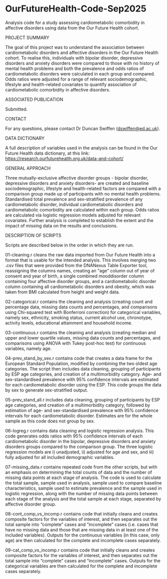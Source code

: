 # OurFutureHealth-Code-Sep2025
Analysis code for a study assessing cardiometabolic comorbidity in affective disorders using data from the Our Future Health cohort. 

PROJECT SUMMARY

The goal of this project was to understand the association between cardiometabolic disorders and affective disorders in the Our Future Health cohort. To realise this, individuals with bipolar disorder, depressive disorders and anxiety disorders were compared to those with no history of mental health problems and both the prevalence and odds ratios of cardiometabolic disorders were calculated in each group and compared. Odds ratios were adjusted for a range of relevant sociodemographic, lifestyle and health-related covariates to quantify association of cardiometabolic comorbidity in affective disorders.  

ASSOCIATED PUBLICATION

Submitted.

CONTACT

For any questions, please contact Dr Duncan Swiffen (dswiffen@ed.ac.uk).

DATA DICTIONARY

A full description of variables used in the analysis can be found in the Our Future Health data dictionary, at this link: https://research.ourfuturehealth.org.uk/data-and-cohort/

GENERAL APPROACH

Three mutually-exclusive affective disorder groups - bipolar disorder, depressive disorders and anxiety disorders- are created and baseline sociodemographic, lifestyle and health-related factors are compared with a comparison group made up of participants with no mental health problems. Standardised total prevalence and sex-stratified prevalence of any cardiometabolic disorder, individual cardiometabolic disorders and cardiometabolic comorbidity are calculated within each group. Odds ratios are calculated via logistic regression models adjusted for relevant covariates. Further analysis is completed to establish the extent and the impact of missing data on the results and conclusions. 

DESCRIPTION OF SCRIPTS

Scripts are described below in the order in which they are run.

01-cleaning.r cleans the raw data imported from Our Future Health into a format that is usable for the intended analysis. This involves merging two .csv files that were provided from the DNANexus Table Exporter tool, reassigning the columns names, creating an “age” column out of year of consent and year of birth, a single combined mooddisorder column containing four affective disorder groups, and a cardiometabolic disorder column containing all cardiometabolic disorders and obesity, which was taken from BMI calculated from height and weight data. 

02-categorical.r contains the cleaning and analysis (creating count and percentage data, missing data counts and percentages, and comparisons using Chi-squared test with Bonferroni correction) for categorical variables, namely sex, ethnicity, smoking status, current alcohol use, chronotype, activity levels, educational attainment and household income.

03-continuous.r contains the cleaning and analysis (creating median and upper and lower quartile values, missing data counts and percentages, and comparisons using ANOVA with Tukey post-hoc test) for continuous variables, namely age. 

04-prev_stand_by_sex.r contains code that creates a data frame for the European Standard Population, modified by combining the two oldest age categories. The script then includes data cleaning, grouping of participants by ESP age categories, and creation of a multimorbidity category. Age- and sex-standardised prevalence with 95% confidence intervals are estimated for each cardiometabolic disorder using the ESP. This code groups the data by sex to generate sex-stratified output. 

05-prev_stand_all.r includes data cleaning, grouping of participants by ESP age categories, and creation of a multimorbidity category, followed by estimation of age- and sex-standardised prevalence with 95% confidence intervals for each cardiometabolic disorder. Estimates are for the whole sample as this code does not group by sex.

06-logreg.r contains data cleaning and logistic regression analysis. This code generates odds ratios with 95% confidence intervals of each cardiometabolic disorder in the bipolar, depressive disorders and anxiety disorders groups compared to the comparison group. The three logistic regression models are i) unadjusted, ii) adjusted for age and sex, and iii) fully adjusted for all included demographic variables. 

07-missing_data.r contains repeated code from the other scripts, but with an emphasis on determining the total counts of data and the number of missing data points at each stage of analysis. The code is used to calculate the total sample, sample used in analysis, sample used to compare baseline characteristics,  sample used to estimate prevalence and the sample used in logistic regression, along with the number of missing data points between each stage of the analysis and the total sample at each stage, separated by affective disorder group. 

08-cont_comp_vs_incomp.r contains code that initially cleans and creates composite factors for the variables of interest, and then separates out the total sample into “complete” cases and “incomplete” cases (i.e. cases that have no missing data and those that are missing data in at least one of the included variables). Outputs for the continuous variables (in this case, only age) are then calculated for the complete and incomplete cases separately. 

09-cat_comp_vs_incomp.r contains code that initially cleans and creates composite factors for the variables of interest, and then separates out the total sample into “complete” cases and “incomplete” cases. Outputs for the categorical variables are then calculated for the complete and incomplete cases separately.
